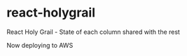 # react-holygrail
React Holy Grail - State of each column shared with the rest

Now deploying to AWS
